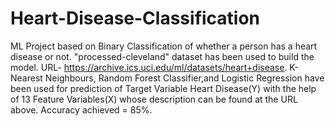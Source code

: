 # Heart-Disease-Classification
ML Project based on Binary Classification of whether a person has a heart disease or not.
"processed-cleveland" dataset has been used to build the model. URL- https://archive.ics.uci.edu/ml/datasets/heart+disease.
K-Nearest Neighbours, Random Forest Classifier,and Logistic Regression have been used for prediction of Target Variable Heart Disease(Y) with the help of 13 Feature Variables(X) whose description can be found at the URL above. Accuracy achieved = 85%.
